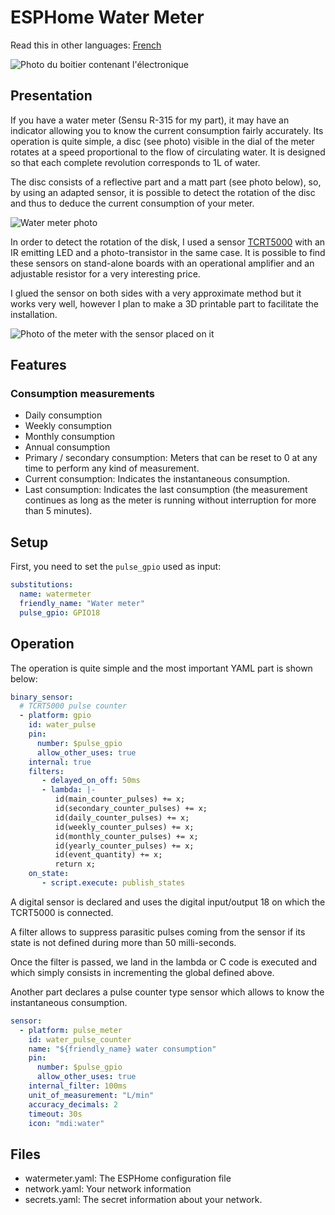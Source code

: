 # ESPHome Water Meter

Read this in other languages: [French](README.fr.md)

![Photo du boitier contenant l'électronique](images/boitier.jpg)

## Presentation

If you have a water meter (Sensu R-315 for my part), it may have an indicator allowing you to know the current consumption fairly accurately.
Its operation is quite simple, a disc (see photo) visible in the dial of the meter rotates at a speed proportional to the flow of circulating water.
It is designed so that each complete revolution corresponds to 1L of water.

The disc consists of a reflective part and a matt part (see photo below), so, by using an adapted sensor, it is possible to detect the rotation of the disc and thus to deduce the current consumption of your meter.

![Water meter photo](images/compteur.jpg)

In order to detect the rotation of the disk, I used a sensor [TCRT5000](docs/tcrt5000.pdf) with an IR emitting LED and a photo-transistor in the same case.
It is possible to find these sensors on stand-alone boards with an operational amplifier and an adjustable resistor for a very interesting price.

I glued the sensor on both sides with a very approximate method but it works very well, however I plan to make a 3D printable part to facilitate the installation.

![Photo of the meter with the sensor placed on it](images/installation.jpg)

## Features

### Consumption measurements

* Daily consumption
* Weekly consumption
* Monthly consumption
* Annual consumption
* Primary / secondary consumption: Meters that can be reset to 0 at any time to perform any kind of measurement.
* Current consumption: Indicates the instantaneous consumption.
* Last consumption: Indicates the last consumption (the measurement continues as long as the meter is running without interruption for more than 5 minutes).

## Setup

First, you need to set the `pulse_gpio` used as input:

```yaml
substitutions:
  name: watermeter
  friendly_name: "Water meter"
  pulse_gpio: GPIO18
```

## Operation

The operation is quite simple and the most important YAML part is shown below:

```yaml
binary_sensor:
  # TCRT5000 pulse counter
  - platform: gpio
    id: water_pulse
    pin:
      number: $pulse_gpio
      allow_other_uses: true
    internal: true
    filters:
       - delayed_on_off: 50ms
       - lambda: |-
          id(main_counter_pulses) += x;
          id(secondary_counter_pulses) += x;
          id(daily_counter_pulses) += x;
          id(weekly_counter_pulses) += x;
          id(monthly_counter_pulses) += x;
          id(yearly_counter_pulses) += x;
          id(event_quantity) += x;
          return x;
    on_state:
       - script.execute: publish_states
```

A digital sensor is declared and uses the digital input/output 18 on which the TCRT5000 is connected.

A filter allows to suppress parasitic pulses coming from the sensor if its state is not defined during more than 50 milli-seconds.

Once the filter is passed, we land in the lambda or C code is executed and which simply consists in incrementing the global defined above.

Another part declares a pulse counter type sensor which allows to know the instantaneous consumption.

```yaml
sensor:
  - platform: pulse_meter
    id: water_pulse_counter
    name: "${friendly_name} water consumption"
    pin:
      number: $pulse_gpio
      allow_other_uses: true
    internal_filter: 100ms
    unit_of_measurement: "L/min"
    accuracy_decimals: 2
    timeout: 30s
    icon: "mdi:water"
```

## Files

* watermeter.yaml: The ESPHome configuration file
* network.yaml: Your network information
* secrets.yaml: The secret information about your network.
